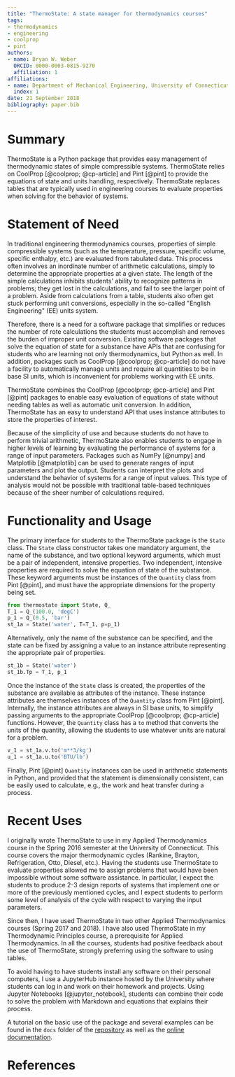 ```yaml
---
title: "ThermoState: A state manager for thermodynamics courses"
tags:
- thermodynamics
- engineering
- coolprop
- pint
authors:
- name: Bryan W. Weber
  ORCID: 0000-0003-0815-9270
  affiliation: 1
affiliations:
- name: Department of Mechanical Engineering, University of Connecticut, Storrs, CT USA 06269
  index: 1
date: 21 September 2018
bibliography: paper.bib
---
```


# Summary

ThermoState is a Python package that provides easy management of thermodynamic states of simple
compressible systems. ThermoState relies on CoolProp [@coolprop; @cp-article] and Pint [@pint] to
provide the equations of state and units handling, respectively. ThermoState replaces tables that
are typically used in engineering courses to evaluate properties when solving for the behavior of
systems.

# Statement of Need

In traditional engineering thermodynamics courses, properties of simple compressible systems (such
as the temperature, pressure, specific volume, specific enthalpy, etc.) are evaluated from tabulated
data. This process often involves an inordinate number of arithmetic calculations, simply to
determine the appropriate properties at a given state. The length of the simple calculations
inhibits students' ability to recognize patterns in problems; they get lost in the calculations, and
fail to see the larger point of a problem. Aside from calculations from a table, students also often
get stuck performing unit conversions, especially in the so-called "English Engineering" (EE) units
system.

Therefore, there is a need for a software package that simplifies or reduces the number of rote
calculations the students must accomplish and removes the burden of improper unit conversion.
Existing software packages that solve the equation of state for a substance have APIs that are
confusing for students who are learning not only thermodynamics, but Python as well. In addition,
packages such as CoolProp [@coolprop; @cp-article] do not have a facility to automatically manage
units and require all quantities to be in base SI units, which is inconvenient for problems working
with EE units.

ThermoState combines the CoolProp [@coolprop; @cp-article] and Pint [@pint] packages to enable easy
evaluation of equations of state without needing tables as well as automatic unit conversion. In
addition, ThermoState has an easy to understand API that uses instance attributes to store the
properties of interest.

Because of the simplicity of use and because students do not have to perform trivial arithmetic,
ThermoState also enables students to engage in higher levels of learning by evaluating the
performance of systems for a range of input parameters. Packages such as NumPy [@numpy] and
Matplotlib [@matplotlib] can be used to generate ranges of input parameters and plot the output.
Students can interpret the plots and understand the behavior of systems for a range of input values.
This type of analysis would not be possible with traditional table-based techniques because of the
sheer number of calculations required.

# Functionality and Usage

The primary interface for students to the ThermoState package is the `State` class. The `State`
class constructor takes one mandatory argument, the name of the substance, and two optional keyword
arguments, which must be a pair of independent, intensive properties. Two independent, intensive
properties are required to solve the equation of state of the substance. These keyword arguments
must be instances of the `Quantity` class from Pint [@pint], and must have the appropriate
dimensions for the property being set.

```python
from thermostate import State, Q_
T_1 = Q_(100.0, 'degC')
p_1 = Q_(0.5, 'bar')
st_1a = State('water', T=T_1, p=p_1)
```

Alternatively, only the name of the substance can be specified, and the state can be fixed by
assigning a value to an instance attribute representing the appropriate pair of properties.

```python
st_1b = State('water')
st_1b.Tp = T_1, p_1
```

Once the instance of the `State` class is created, the properties of the substance are available as
attributes of the instance. These instance attributes are themselves instances of the `Quantity`
class from Pint [@pint]. Internally, the instance attributes are always in SI base units, to
simplify passing arguments to the appropriate CoolProp [@coolprop; @cp-article] functions. However,
the `Quantity` class has a `to` method that converts the units of the quantity, allowing the
students to use whatever units are natural for a problem.

```python
v_1 = st_1a.v.to('m**3/kg')
u_1 = st_1a.u.to('BTU/lb')
```

Finally, Pint [@pint] `Quantity` instances can be used in arithmetic statements in Python, and
provided that the statement is dimensionally consistent, can be easily used to calculate, e.g., the
work and heat transfer during a process.

# Recent Uses

I originally wrote ThermoState to use in my Applied Thermodynamics course in the Spring 2016
semester at the University of Connecticut. This course covers the major thermodynamic cycles
(Rankine, Brayton, Refrigeration, Otto, Diesel, etc.). Having the students use ThermoState to
evaluate properties allowed me to assign problems that would have been impossible without some
software assistance. In particular, I expect the students to produce 2-3 design reports of systems
that implement one or more of the previously mentioned cycles, and I expect students to perform some
level of analysis of the cycle with respect to varying the input parameters.

Since then, I have used ThermoState in two other Applied Thermodynamics courses (Spring 2017 and
2018). I have also used ThermoState in my Thermodynamic Principles course, a prerequisite for
Applied Thermodynamics. In all the courses, students had positive feedback about the use of
ThermoState, strongly preferring using the software to using tables.

To avoid having to have students install any software on their personal computers, I use a
JupyterHub instance hosted by the University where students can log in and work on their homework
and projects. Using Jupyter Notebooks [@jupyter_notebook], students can combine their code to solve
the problem with Markdown and equations that explains their process.

A tutorial on the basic use of the package and several examples can be found in the `docs` folder
of the [repository](https://github.com/bryanwweber/thermostate) as well as the
[online documentation](https://bryanwweber.github.io/thermostate).

# References
